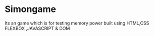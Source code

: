 # Simongame
Its an game which is for testing memory power built using HTML,CSS FLEXBOX ,JAVASCRIPT  &amp; DOM
